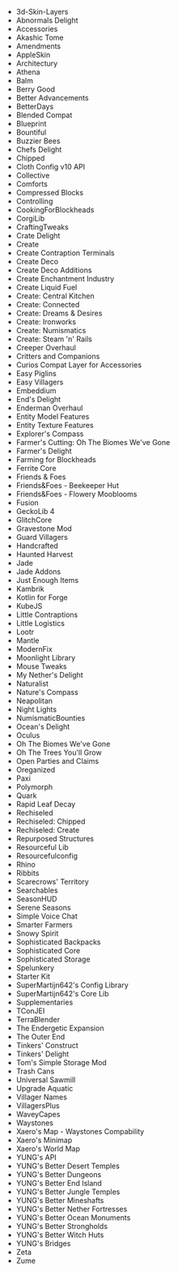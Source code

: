* 3d-Skin-Layers 
* Abnormals Delight 
* Accessories 
* Akashic Tome 
* Amendments 
* AppleSkin 
* Architectury 
* Athena 
* Balm 
* Berry Good 
* Better Advancements 
* BetterDays 
* Blended Compat 
* Blueprint 
* Bountiful 
* Buzzier Bees 
* Chefs Delight 
* Chipped 
* Cloth Config v10 API 
* Collective 
* Comforts 
* Compressed Blocks 
* Controlling 
* CookingForBlockheads 
* CorgiLib 
* CraftingTweaks 
* Crate Delight 
* Create 
* Create Contraption Terminals 
* Create Deco 
* Create Deco Additions 
* Create Enchantment Industry 
* Create Liquid Fuel 
* Create: Central Kitchen 
* Create: Connected 
* Create: Dreams & Desires 
* Create: Ironworks 
* Create: Numismatics 
* Create: Steam 'n' Rails 
* Creeper Overhaul 
* Critters and Companions 
* Curios Compat Layer for Accessories 
* Easy Piglins 
* Easy Villagers 
* Embeddium 
* End's Delight 
* Enderman Overhaul 
* Entity Model Features 
* Entity Texture Features 
* Explorer's Compass 
* Farmer's Cutting: Oh The Biomes We've Gone 
* Farmer's Delight 
* Farming for Blockheads 
* Ferrite Core 
* Friends & Foes 
* Friends&Foes - Beekeeper Hut 
* Friends&Foes - Flowery Mooblooms 
* Fusion 
* GeckoLib 4 
* GlitchCore 
* Gravestone Mod 
* Guard Villagers 
* Handcrafted 
* Haunted Harvest 
* Jade 
* Jade Addons 
* Just Enough Items 
* Kambrik 
* Kotlin for Forge 
* KubeJS 
* Little Contraptions 
* Little Logistics 
* Lootr 
* Mantle 
* ModernFix 
* Moonlight Library 
* Mouse Tweaks 
* My Nether's Delight 
* Naturalist 
* Nature's Compass 
* Neapolitan 
* Night Lights 
* NumismaticBounties 
* Ocean's Delight 
* Oculus 
* Oh The Biomes We've Gone 
* Oh The Trees You'll Grow 
* Open Parties and Claims 
* Oreganized 
* Paxi 
* Polymorph 
* Quark 
* Rapid Leaf Decay 
* Rechiseled 
* Rechiseled: Chipped 
* Rechiseled: Create 
* Repurposed Structures 
* Resourceful Lib 
* Resourcefulconfig 
* Rhino 
* Ribbits 
* Scarecrows' Territory 
* Searchables 
* SeasonHUD 
* Serene Seasons
* Simple Voice Chat 
* Smarter Farmers 
* Snowy Spirit 
* Sophisticated Backpacks 
* Sophisticated Core 
* Sophisticated Storage 
* Spelunkery 
* Starter Kit 
* SuperMartijn642's Config Library 
* SuperMartijn642's Core Lib 
* Supplementaries 
* TConJEI 
* TerraBlender 
* The Endergetic Expansion 
* The Outer End 
* Tinkers' Construct 
* Tinkers' Delight 
* Tom's Simple Storage Mod 
* Trash Cans 
* Universal Sawmill 
* Upgrade Aquatic 
* Villager Names 
* VillagersPlus 
* WaveyCapes 
* Waystones 
* Xaero's Map - Waystones Compability 
* Xaero's Minimap 
* Xaero's World Map 
* YUNG's API 
* YUNG's Better Desert Temples 
* YUNG's Better Dungeons 
* YUNG's Better End Island 
* YUNG's Better Jungle Temples 
* YUNG's Better Mineshafts 
* YUNG's Better Nether Fortresses 
* YUNG's Better Ocean Monuments 
* YUNG's Better Strongholds 
* YUNG's Better Witch Huts 
* YUNG's Bridges 
* Zeta 
* Zume
